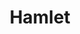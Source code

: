 ---
title: Hamlet
year: 2001
opening_date: 2001-09-01
closing_date:
layout: productions
featured_image: 
image_caption:
image_credit:
playbill:
category:
Theatre: Theatre Jacksonville
Venue: Little Theatre
cast:
  Hamlet: Matt Hemphill
  Bernardo: Scott Broughton
  Horatio: John Allen Harrett
  Marcellus: Elroy Spatcher
  Claudius: Greg Leute
  Gertrude McFuzz: Jan Granger Wickstrom
  Polonius: Karl Rogers
  Ophelia: Mandy Proctor
  Laertes: Matt Burke
  Rosencrantz: Chris Revenaugh
  Guildenstern: Hollis Smith
  Fortinbras: Fletcher Liegerot
  Captain: Nathan Vore
  Player King: Ryan Williams
  Player Queen: Sandra S. Spurney
  Player Nephew: Jay Bilderback
  Player Girl: Sarah Overton
  Player Boy: Brad Selvig
  Voltimand: Ray Bandy
  Osric: Josh Waller
  Ghost: Ryan Williams
  Sailor: Colin Williams
  Priest: Paul Anello
  English Ambassador: Elroy Spatcher
  Laertes Servant: Frankie Alfano
  Lady: Erin Maas
  Lord: 
    - Paul Anello
    - Tim Driscol
    - Pat King
  Soldier: 
    - Daniel Dungan
    - David Eger
    - Colin Williams
    - Frankie Alfano
    - Scott Broughton
    - Nathan Vore
crew:
  Executive Director: Sarah Boone
  Artistic Director: Lester Thomas Shane
  Technical Director: Dustin Greer
  Assistant Director: Valerie Howard
  Stage Manager: Tanase Gheorghe Popa
  Assistant Stage Manager: 
    - Allyson Falor
    - Robert Barnwell
  Scenic Design: Timothy Kline
  Lighting Design: Jeffery L. Wagoner
  Lighting Board Operator: Gloria Pepe
  Scenic Painter: Ron Sumner
  Project Coordinator: Cheryl Riddick
  Metropolitan Park Manager: Carol Goodell
  Sound Design: 
    - Lester Thomas Shane
    - Sandra S. Spurney
    - Tony Allegretti
  Production Sound Design: Andrew Douglass
  Costume Design: Joy Smith
  Prop Master: Allen Ray Wood
  Graphic Design: Melissa Russell
  Study Guide: Janet Hall
  Coordinating Assistant: Sheri Thomas
  Lift Construction: Neil McElravy
  Set Construction:
    - Manuel Bello
    - Gloria Pepe
    - Henry Bordeaux
    - Swawn Waas
    - Todd Clary
    - Justin Medina
    - Robert Barnwell
    - Erin Jones
    - Jamie Chancey
    - Beka Vaughan
    - Alex McDowell
    - Tim Stratford
    - Michael Coutu
    - Lee Wilson
    - Matt Cadenhead
    - Chris Alexander
    - Drew Mason
    - David Rogers
    - Brian Gunter
    - Elton Shaffer
    - Dustin Pettegrew
  Backstage Crew:
    - Henry Bordeaux
    - Claudia Wright
    - Mike Crivier
    - Justin Medina
    - Erin Jones
    - Jamie Chancey
  Costume Assistant:
    - Lauren Hill
    - Alex McDowell
  Costume Crew:
    - Barbara Hill
    - Linda Vaughan
    - Carrie Jurkovac
    - Hollis Smith
    - Beka Vaughan
    - Andra Smith
orchestra:
external_links:
---